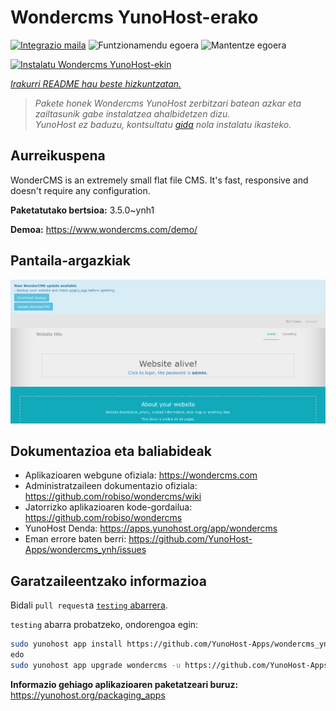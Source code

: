 <!--
Ohart ongi: README hau automatikoki sortu da <https://github.com/YunoHost/apps/tree/master/tools/readme_generator>ri esker
EZ editatu eskuz.
-->

# Wondercms YunoHost-erako

[![Integrazio maila](https://apps.yunohost.org/badge/integration/wondercms)](https://ci-apps.yunohost.org/ci/apps/wondercms/)
![Funtzionamendu egoera](https://apps.yunohost.org/badge/state/wondercms)
![Mantentze egoera](https://apps.yunohost.org/badge/maintained/wondercms)

[![Instalatu Wondercms YunoHost-ekin](https://install-app.yunohost.org/install-with-yunohost.svg)](https://install-app.yunohost.org/?app=wondercms)

*[Irakurri README hau beste hizkuntzatan.](./ALL_README.md)*

> *Pakete honek Wondercms YunoHost zerbitzari batean azkar eta zailtasunik gabe instalatzea ahalbidetzen dizu.*  
> *YunoHost ez baduzu, kontsultatu [gida](https://yunohost.org/install) nola instalatu ikasteko.*

## Aurreikuspena

WonderCMS is an extremely small flat file CMS. It's fast, responsive and doesn't require any configuration.


**Paketatutako bertsioa:** 3.5.0~ynh1

**Demoa:** <https://www.wondercms.com/demo/>

## Pantaila-argazkiak

![Wondercms(r)en pantaila-argazkia](./doc/screenshots/WonderCMS-update-screenshot.png)

## Dokumentazioa eta baliabideak

- Aplikazioaren webgune ofiziala: <https://wondercms.com>
- Administratzaileen dokumentazio ofiziala: <https://github.com/robiso/wondercms/wiki>
- Jatorrizko aplikazioaren kode-gordailua: <https://github.com/robiso/wondercms>
- YunoHost Denda: <https://apps.yunohost.org/app/wondercms>
- Eman errore baten berri: <https://github.com/YunoHost-Apps/wondercms_ynh/issues>

## Garatzaileentzako informazioa

Bidali `pull request`a [`testing` abarrera](https://github.com/YunoHost-Apps/wondercms_ynh/tree/testing).

`testing` abarra probatzeko, ondorengoa egin:

```bash
sudo yunohost app install https://github.com/YunoHost-Apps/wondercms_ynh/tree/testing --debug
edo
sudo yunohost app upgrade wondercms -u https://github.com/YunoHost-Apps/wondercms_ynh/tree/testing --debug
```

**Informazio gehiago aplikazioaren paketatzeari buruz:** <https://yunohost.org/packaging_apps>
